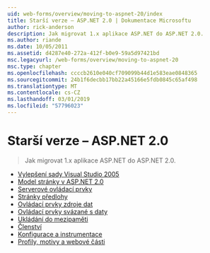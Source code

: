 ```yaml
---
uid: web-forms/overview/moving-to-aspnet-20/index
title: Starší verze – ASP.NET 2.0 | Dokumentace Microsoftu
author: rick-anderson
description: Jak migrovat 1.x aplikace ASP.NET do ASP.NET 2.0.
ms.author: riande
ms.date: 10/05/2011
ms.assetid: d4287e40-272a-412f-b0e9-59a5d97421bd
msc.legacyurl: /web-forms/overview/moving-to-aspnet-20
msc.type: chapter
ms.openlocfilehash: ccccb2610e040cf709099b44d1e583eae0848365
ms.sourcegitcommit: 24b1f6decbb17bb22a45166e5fdb0845c65af498
ms.translationtype: MT
ms.contentlocale: cs-CZ
ms.lasthandoff: 03/01/2019
ms.locfileid: "57796023"
---
```

<a name="older-versions---aspnet-20"></a>Starší verze – ASP.NET 2.0
====================
> Jak migrovat 1.x aplikace ASP.NET do ASP.NET 2.0.


- [Vylepšení sady Visual Studio 2005](improvements-in-visual-studio-2005.md)
- [Model stránky v ASP.NET 2.0](the-asp-net-2-0-page-model.md)
- [Serverové ovládací prvky](server-controls.md)
- [Stránky předlohy](master-pages.md)
- [Ovládací prvky zdroje dat](data-source-controls.md)
- [Ovládací prvky svázané s daty](data-bound-controls.md)
- [Ukládání do mezipaměti](caching.md)
- [Členství](membership.md)
- [Konfigurace a instrumentace](configuration-and-instrumentation.md)
- [Profily, motivy a webové části](profiles-themes-and-web-parts.md)

